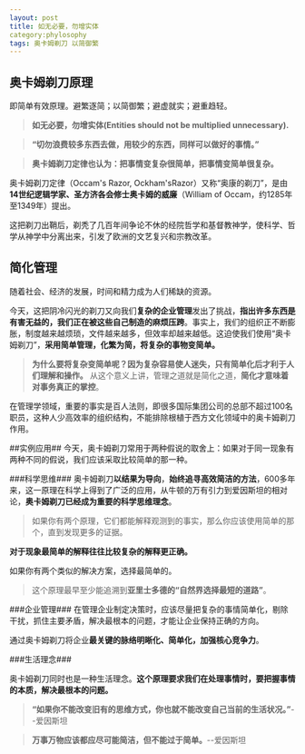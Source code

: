 ```yaml
---
layout: post
title: 如无必要，勿增实体
category:phylosophy
tags: 奥卡姆剃刀 以简御繁
---
```


## 奥卡姆剃刀原理 ##

即简单有效原理。避繁逐简；以简御繁；避虚就实；避重趋轻。


> **如无必要，勿增实体(Entities should not be multiplied unnecessary).** 


> **“切勿浪费较多东西去做，用较少的东西，同样可以做好的事情。”**


> **奥卡姆剃刀定律也认为：把事情变复杂很简单，把事情变简单很复杂。**

奥卡姆剃刀定律（Occam's Razor, Ockham'sRazor）又称“奥康的剃刀”，是由**14世纪逻辑学家、圣方济各会修士奥卡姆的威廉**（William of Occam，约1285年至1349年）提出。

这把剃刀出鞘后，剃秃了几百年间争论不休的经院哲学和基督教神学，使科学、哲学从神学中分离出来，引发了欧洲的文艺复兴和宗教改革。

## 简化管理 ##
随着社会、经济的发展，时间和精力成为人们稀缺的资源。

今天，这把阴冷闪光的剃刀又向我们**复杂的企业管理**发出了挑战，**指出许多东西是有害无益的，我们正在被这些自己制造的麻烦压跨**。事实上，我们的组织正不断膨胀，制度越来越烦琐，文件越来越多，但效率却越来越低。这迫使我们使用“奥卡姆剃刀”，**采用简单管理，化繁为简，将复杂的事物变简单。**

> **为什么要将复杂变简单呢？因为复杂容易使人迷失，只有简单化后才利于人们理解和操作。** 从这个意义上讲，管理之道就是简化之道，**简化才意味着对事务真正的掌控**。


在管理学领域，重要的事实是百人法则，即很多国际集团公司的总部不超过100名职员，这种人少高效率的组织结构，不能排除根植于西方文化领域中的奥卡姆剃刀作用。

##实例应用##
今天，奥卡姆剃刀常用于两种假说的取舍上：如果对于同一现象有两种不同的假说，我们应该采取比较简单的那一种。

###科学思维###
奥卡姆剃刀**以结果为导向**，**始终追寻高效简洁的方法**，600多年来，这一原理在科学上得到了广泛的应用，从牛顿的万有引力到爱因斯坦的相对论，**奥卡姆剃刀已经成为重要的科学思维理念**。

> 如果你有两个原理，它们都能解释观测到的事实，那么你应该使用简单的那个，直到发现更多的证据。

**对于现象最简单的解释往往比较复杂的解释更正确。**

如果你有两个类似的解决方案，选择最简单的。

> 这个原理最早至少能追溯到**亚里士多德的“自然界选择最短的道路”**。

###企业管理###
在管理企业制定决策时，应该尽量把复杂的事情简单化，剔除干扰，抓住主要矛盾，解决最根本的问题，才能让企业保持正确的方向。

通过奥卡姆剃刀将企业**最关键的脉络明晰化、简单化，加强核心竞争力**。

###生活理念###

 奥卡姆剃刀同时也是一种生活理念。**这个原理要求我们在处理事情时，要把握事情的本质，解决最根本的问题。**

> **“如果你不能改变旧有的思维方式，你也就不能改变自己当前的生活状况。”**--爱因斯坦

>**万事万物应该都应尽可能简洁，但不能过于简单。**--爱因斯坦
